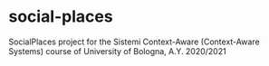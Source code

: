 # social-places
SocialPlaces project for the Sistemi Context-Aware (Context-Aware Systems) course of University of Bologna, A.Y. 2020/2021
